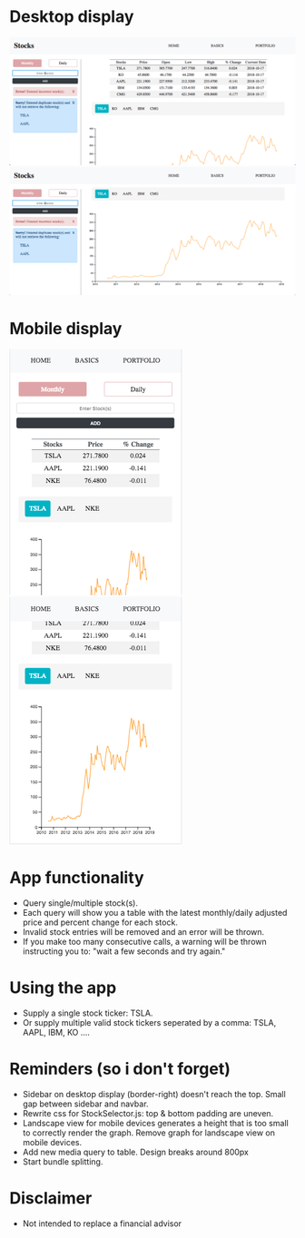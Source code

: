 # Desktop display
![nothing to show](./screenshots/desktop-1.png)
![nothing to show](./screenshots/desktop-2.png)

# Mobile display
![nothing to show](./screenshots/mobile-1.png)
![nothing to show](./screenshots/mobile-2.png)

# App functionality
+ Query single/multiple stock(s).
+ Each query will show you a table with the latest monthly/daily adjusted price and percent change for each stock.
+ Invalid stock entries will be removed and an error will be thrown.
+ If you make too many consecutive calls, a warning will be thrown instructing you to: "wait a few seconds and try again."

# Using the app
+ Supply a single stock ticker: TSLA.
+ Or supply multiple valid stock tickers seperated by a comma: TSLA, AAPL, IBM, KO ....

# Reminders (so i don't forget)
+ Sidebar on desktop display (border-right) doesn't reach the top. Small gap between sidebar and navbar.
+ Rewrite css for StockSelector.js: top & bottom padding are uneven.
+ Landscape view for mobile devices generates a height that is too small to correctly render the graph. Remove graph for landscape view on mobile devices.
+ Add new media query to table. Design breaks around 800px
+ Start bundle splitting.

# Disclaimer
+ Not intended to replace a financial advisor
